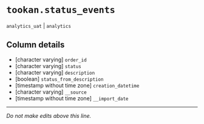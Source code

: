 # `tookan.status_events`
`analytics_uat` | `analytics`

## Column details
* [character varying] `order_id`
* [character varying] `status`
* [character varying] `description`
* [boolean]   `status_from_description`
* [timestamp without time zone] `creation_datetime`
* [character varying] `__source`
* [timestamp without time zone] `__import_date`

-------------------------------------------------------------------------------
*Do not make edits above this line.*
